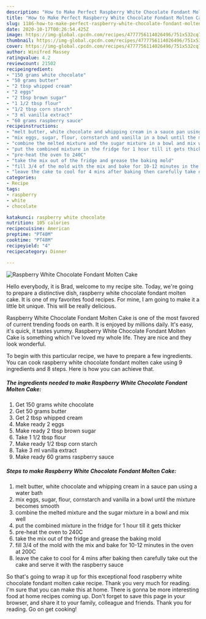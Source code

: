 ```yaml
---
description: "How to Make Perfect Raspberry White Chocolate Fondant Molten Cake"
title: "How to Make Perfect Raspberry White Chocolate Fondant Molten Cake"
slug: 1186-how-to-make-perfect-raspberry-white-chocolate-fondant-molten-cake
date: 2020-10-17T00:26:54.425Z
image: https://img-global.cpcdn.com/recipes/4777756114026496/751x532cq70/raspberry-white-chocolate-fondant-molten-cake-recipe-main-photo.jpg
thumbnail: https://img-global.cpcdn.com/recipes/4777756114026496/751x532cq70/raspberry-white-chocolate-fondant-molten-cake-recipe-main-photo.jpg
cover: https://img-global.cpcdn.com/recipes/4777756114026496/751x532cq70/raspberry-white-chocolate-fondant-molten-cake-recipe-main-photo.jpg
author: Winifred Massey
ratingvalue: 4.2
reviewcount: 21502
recipeingredient:
- "150 grams white chocolate"
- "50 grams butter"
- "2 tbsp whipped cream"
- "2 eggs"
- "2 tbsp brown sugar"
- "1 1/2 tbsp flour"
- "1/2 tbsp corn starch"
- "3 ml vanilla extract"
- "60 grams raspberry sauce"
recipeinstructions:
- "melt butter, white chocolate and whipping cream in a sauce pan using a water bath"
- "mix eggs, sugar, flour, cornstarch and vanilla in a bowl until the mixture becomes smooth"
- "combine the melted mixture and the sugar mixture in a bowl and mix well"
- "put the combined mixture in the fridge for 1 hour till it gets thicker"
- "pre-heat the oven to 240C"
- "take the mix out of the fridge and grease the baking mold"
- "fill 3/4 of the mold with the mix and bake for 10-12 minutes in the oven at 200C"
- "leave the cake to cool for 4 mins after baking then carefully take out the cake and serve it with the raspberry sauce"
categories:
- Recipe
tags:
- raspberry
- white
- chocolate

katakunci: raspberry white chocolate 
nutrition: 105 calories
recipecuisine: American
preptime: "PT40M"
cooktime: "PT48M"
recipeyield: "4"
recipecategory: Dinner

---
```



![Raspberry White Chocolate Fondant Molten Cake](https://img-global.cpcdn.com/recipes/4777756114026496/751x532cq70/raspberry-white-chocolate-fondant-molten-cake-recipe-main-photo.jpg)

Hello everybody, it is Brad, welcome to my recipe site. Today, we're going to prepare a distinctive dish, raspberry white chocolate fondant molten cake. It is one of my favorites food recipes. For mine, I am going to make it a little bit unique. This will be really delicious.



Raspberry White Chocolate Fondant Molten Cake is one of the most favored of current trending foods on earth. It is enjoyed by millions daily. It's easy, it's quick, it tastes yummy. Raspberry White Chocolate Fondant Molten Cake is something which I've loved my whole life. They are nice and they look wonderful.


To begin with this particular recipe, we have to prepare a few ingredients. You can cook raspberry white chocolate fondant molten cake using 9 ingredients and 8 steps. Here is how you can achieve that.

<!--inarticleads1-->

##### The ingredients needed to make Raspberry White Chocolate Fondant Molten Cake:

1. Get 150 grams white chocolate
1. Get 50 grams butter
1. Get 2 tbsp whipped cream
1. Make ready 2 eggs
1. Make ready 2 tbsp brown sugar
1. Take 1 1/2 tbsp flour
1. Make ready 1/2 tbsp corn starch
1. Take 3 ml vanilla extract
1. Make ready 60 grams raspberry sauce




<!--inarticleads2-->

##### Steps to make Raspberry White Chocolate Fondant Molten Cake:

1. melt butter, white chocolate and whipping cream in a sauce pan using a water bath
1. mix eggs, sugar, flour, cornstarch and vanilla in a bowl until the mixture becomes smooth
1. combine the melted mixture and the sugar mixture in a bowl and mix well
1. put the combined mixture in the fridge for 1 hour till it gets thicker
1. pre-heat the oven to 240C
1. take the mix out of the fridge and grease the baking mold
1. fill 3/4 of the mold with the mix and bake for 10-12 minutes in the oven at 200C
1. leave the cake to cool for 4 mins after baking then carefully take out the cake and serve it with the raspberry sauce




So that's going to wrap it up for this exceptional food raspberry white chocolate fondant molten cake recipe. Thank you very much for reading. I'm sure that you can make this at home. There is gonna be more interesting food at home recipes coming up. Don't forget to save this page in your browser, and share it to your family, colleague and friends. Thank you for reading. Go on get cooking!

